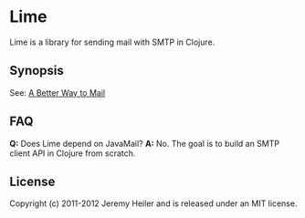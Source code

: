 # Lime

Lime is a library for sending mail with SMTP in Clojure.

## Synopsis

See: [A Better Way to Mail](http://abitofclojure.com/)

## FAQ

**Q:** Does Lime depend on JavaMail?
**A:** No. The goal is to build an SMTP client API in Clojure from scratch.

## License

Copyright (c) 2011-2012 Jeremy Heiler and is released under an MIT license.

